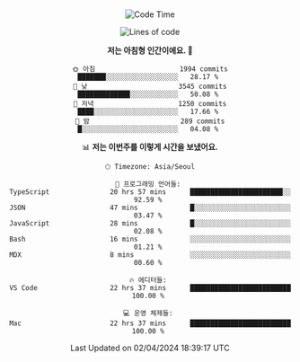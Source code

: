 <div align="center">

<br />

 <!--START_SECTION:waka-->
![Code Time](http://img.shields.io/badge/Code%20Time-2%2C331%20hrs%204%20mins-blue)

![Lines of code](https://img.shields.io/badge/%EC%A0%80%EB%8A%94%20%EC%97%AC%ED%83%9C%EA%B9%8C%EC%A7%80%20-4.0%20million%20%EC%A4%84%EC%9D%98%20%EC%BD%94%EB%93%9C%EB%A5%BC%20%EC%9E%91%EC%84%B1%ED%96%88%EC%96%B4%EC%9A%94.-blue)

**저는 아침형 인간이에요. 🐤** 

```text
🌞 아침                     1994 commits        ███████░░░░░░░░░░░░░░░░░░   28.17 % 
🌆 낮　                     3545 commits        █████████████░░░░░░░░░░░░   50.08 % 
🌃 저녁                     1250 commits        ████░░░░░░░░░░░░░░░░░░░░░   17.66 % 
🌙 밤　                     289 commits         █░░░░░░░░░░░░░░░░░░░░░░░░   04.08 % 
```


📊 **저는 이번주를 이렇게 시간을 보냈어요.** 

```text
🕑︎ Timezone: Asia/Seoul

💬 프로그래밍 언어들: 
TypeScript               20 hrs 57 mins      ███████████████████████░░   92.59 % 
JSON                     47 mins             █░░░░░░░░░░░░░░░░░░░░░░░░   03.47 % 
JavaScript               28 mins             █░░░░░░░░░░░░░░░░░░░░░░░░   02.08 % 
Bash                     16 mins             ░░░░░░░░░░░░░░░░░░░░░░░░░   01.21 % 
MDX                      8 mins              ░░░░░░░░░░░░░░░░░░░░░░░░░   00.60 % 

🔥 에디터들: 
VS Code                  22 hrs 37 mins      █████████████████████████   100.00 % 

💻 운영 체제들: 
Mac                      22 hrs 37 mins      █████████████████████████   100.00 % 
```


 Last Updated on 02/04/2024 18:39:17 UTC
<!--END_SECTION:waka-->

</div>
